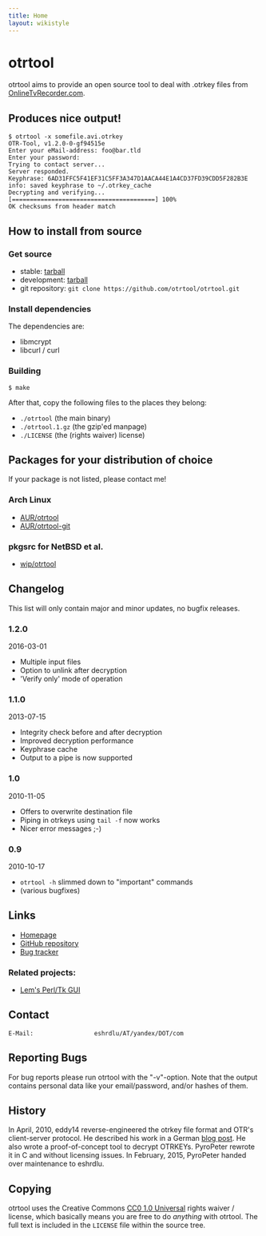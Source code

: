 ```yaml
---
title: Home
layout: wikistyle
---
```


otrtool
=======
otrtool aims to provide an open source tool to deal with .otrkey files from [OnlineTvRecorder.com](http://onlinetvrecorder.com/).

Produces nice output!
---------------------

    $ otrtool -x somefile.avi.otrkey
    OTR-Tool, v1.2.0-0-gf94515e
    Enter your eMail-address: foo@bar.tld
    Enter your password:
    Trying to contact server...
    Server responded.
    Keyphrase: 6AD31FFC5F41EF31C5FF3A347D1AACA44E1A4CD37FD39CDD5F282B3E
    info: saved keyphrase to ~/.otrkey_cache
    Decrypting and verifying...
    [========================================] 100%
    OK checksums from header match

How to install from source
--------------------------

### Get source

* stable: [tarball](https://github.com/otrtool/otrtool/tarball/stable)
* development: [tarball](https://github.com/otrtool/otrtool/tarball/master)
* git repository: `git clone https://github.com/otrtool/otrtool.git`

### Install dependencies

The dependencies are:

* libmcrypt
* libcurl / curl

### Building

    $ make

After that, copy the following files to the places they belong:

* `./otrtool` (the main binary)
* `./otrtool.1.gz` (the gzip'ed manpage)
* `./LICENSE` (the (rights waiver) license)

Packages for your distribution of choice
----------------------------------------

If your package is not listed, please contact me!

### Arch Linux
* [AUR/otrtool](https://aur.archlinux.org/packages/otrtool/)
* [AUR/otrtool-git](https://aur.archlinux.org/packages/otrtool-git/)

### pkgsrc for NetBSD et al.
* [wip/otrtool](http://pkgsrc.se/wip/otrtool)

Changelog
---------

This list will only contain major and minor updates, no bugfix releases.

### 1.2.0
2016-03-01

* Multiple input files
* Option to unlink after decryption
* 'Verify only' mode of operation

### 1.1.0
2013-07-15

* Integrity check before and after decryption
* Improved decryption performance
* Keyphrase cache
* Output to a pipe is now supported

### 1.0
2010-11-05

* Offers to overwrite destination file
* Piping in otrkeys using `tail -f` now works
* Nicer error messages ;-)

### 0.9
2010-10-17

* `otrtool -h` slimmed down to "important" commands
* (various bugfixes)

Links
-----

* [Homepage](https://otrtool.github.io/otrtool/)
* [GitHub repository](https://github.com/otrtool/otrtool)
* [Bug tracker](https://github.com/otrtool/otrtool/issues)

### Related projects:

* [Lem's Perl/Tk GUI](https://github.com/Lem/otrtool-gui)

Contact
-------

    E-Mail:                 eshrdlu/AT/yandex/DOT/com

Reporting Bugs
--------------

For bug reports please run otrtool with the "-v"-option. Note that the output contains personal data like your email/password, and/or hashes of them.

History
-------

In April, 2010, eddy14 reverse-engineered the otrkey file format and OTR's client-server protocol. He described his work in a German [blog post](http://pyropeter.eu/41yd.de/blog/2010/04/18/otrkey-breaker/). He also wrote a proof-of-concept tool to decrypt OTRKEYs. PyroPeter rewrote it in C and without licensing issues.
In February, 2015, PyroPeter handed over maintenance to eshrdlu.

Copying
-------

otrtool uses the Creative Commons [CC0 1.0 Universal](https://creativecommons.org/publicdomain/zero/1.0/) rights waiver / license, which basically means you are free to do *anything* with otrtool.
The full text is included in the `LICENSE` file within the source tree.
